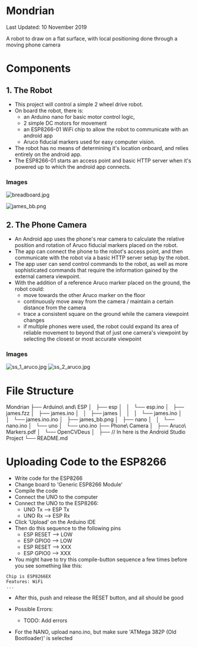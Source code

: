 # Mondrian

Last Updated: 10 November 2019

A robot to draw on a flat surface, with local positioning done through a moving phone camera

# Components

## 1. The Robot

* This project will control a simple 2 wheel drive robot. 
* On board the robot, there is:
	* an Arduino nano for basic motor control logic, 
	* 2 simple DC motors for movement
	* an ESP8266-01 WiFi chip to allow the robot to communicate with an android app
	* Aruco fiducial markers used for easy computer vision.
* The robot has no means of determining it's location onboard, and relies entirely on the android app.
* The ESP8266-01 starts an access point and basic HTTP server when it's powered up to which the android app connects.

### Images

![breadboard.jpg](readme_resources/breadboard.jpg)

![james_bb.png](readme_resources/james_bb.png)


## 2. The Phone Camera

* An Android app uses the phone's rear camera to calculate the relative position and rotation of Aruco fiducial markers placed on the robot.
* The app can connect the phone to the robot's access point, and then communicate with the robot via a basic HTTP server setup by the robot.
* The app user can send control commands to the robot, as well as more sophisticated commands that require the information gained by the external camera viewpoint.
* With the addition of a reference Aruco marker placed on the ground, the robot could:
	* move towards the other Aruco marker on the floor
	* continuously move away from the camera / maintain a certain distance from the camera
	* trace a consistent square on the ground while the camera viewpoint changes
	* if multiple phones were used, the robot could expand its area of reliable movement to beyond that of just one camera's viewpoint by selecting the closest or most accurate viewpoint

### Images

![ss_1_aruco.jpg](readme_resources/ss_1_aruco.jpg) ![ss_2_aruco.jpg](readme_resources/ss_2_aruco.jpg)

# File Structure

Mondrian
├── Arduino\ and\ ESP
│   ├── esp
│   │   └── esp.ino
│   ├── james.fzz
│   ├── james.ino
│   │   ├── james
│   │   │   └── james.ino
│   │   └── james.ino.ino
│   ├── james_bb.png
│   ├── nano
│   │   └── nano.ino
│   └── uno
│       └── uno.ino
├── Phone\ Camera
│   ├── Aruco\ Markers.pdf
│   └── OpenCVDeus
│       ├── // In here is the Android Studio Project
└── README.md


# Uploading Code to the ESP8266

* Write code for the ESP8266
* Change board to 'Generic ESP8266 Module'
* Compile the code
* Connect the UNO to the computer
* Connect the UNO to the ESP8266: 
    * UNO Tx --> ESP Tx
    * UNO Rx --> ESP Rx
* Click 'Upload' on the Arduino IDE
* Then do this sequence to the following pins
    * ESP RESET --> LOW
    * ESP GPIO0 --> LOW
    * ESP RESET --> XXX
    * ESP GPIO0 --> XXX
* You might have to try this compile-button sequence a few times
before you see something like this:
```Connecting........_____....._____....._____.
Chip is ESP8266EX
Features: WiFi
...
```
* After this, push and release the RESET button, and all should 
be good
* Possible Errors: 
    * TODO: Add errors

* For the NANO, upload nano.ino, but make sure 
'ATMega 382P (Old Bootloader)' is selected





